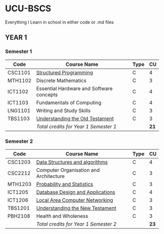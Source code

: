 # UCU-BSCS
Everything I Learn in school in either code or .md files


## YEAR 1

### **Semester 1**

| Code    | Course Name                              | Type | CU     |
| ------- | ---------------------------------------- | ---- | ------ |
| CSC1101 | [Structured Programming](https://github.com/anzonathan/UCU-BSCS/blob/main/Year%201/Sem%201/Structured%20Programming.md)                   | C    | 4      |
| MTH1102 | Discrete Mathematics                     | C    | 3      |
| ICT1102 | Essential Hardware and Software concepts | C    | 4      |
| ICT1103 | Fundamentals of Computing                | C    | 4      |
| LNG1101 | Writing and Study Skills                 | C    | 3      |
| TBS1103 | [Understanding the Old Testament](https://github.com/anzonathan/UCU-BSCS/blob/main/Year%201/Sem%201/Old%20Testament.md)         | C    | 3      |
|         | _Total credits for Year 1 Semester 1_    |      | **21** |


### **Semester 2**
| Code    | Course Name                            | Type | CU     |
| ------- | -------------------------------------- | ---- | ------ |
| CSC1203 | [Data Structures and algorithms](https://github.com/anzonathan/UCU-BSCS/tree/main/Year%201%20-%20Sem%202/CSC1203)         | C    | 4      |
| CSC2212 | Computer Organisation and Architecture | C    | 3      |
| MTH1203 | [Probability and Statistics](https://github.com/anzonathan/UCU-BSCS/tree/main/Year%201%20-%20Sem%202/MTH1203)             | C    | 3      |
| ICT1205 | [Database Design and Applications](https://github.com/anzonathan/UCU-BSCS/tree/main/Year%201%20-%20Sem%202/ICT1205)      | C    | 4      |
| ICT1206 | [Local Area Computer Networking](https://github.com/anzonathan/UCU-BSCS/blob/main/Year%201%20-%20Sem%202/ICT1206/LAN.md)         | C    | 3      |
| TBS1201 | [Understanding the New Testament](https://github.com/anzonathan/UCU-BSCS/blob/main/Year%201%20-%20Sem%202/TBS1201/Content.md)       | C    | 3      |
| PBH2108 | Health and Wholeness                   | C    | 3      |
|         | _Total credits for Year 1 Semester 2_  |      | **23** |

